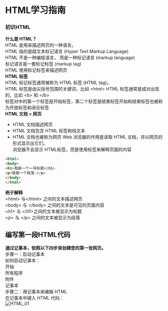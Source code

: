 # HTML学习指南  

### 初识HTML
**什么是 HTML？**  
HTML 是用来描述网页的一种语言。  
HTML 指的是超文本标记语言 (Hyper Text Markup Language)  
HTML 不是一种编程语言，  而是一种标记语言 (markup language)  
标记语言是一套标记标签 (markup tag)  
HTML 使用标记标签来描述网页  
**HTML 标签**  
HTML 标记标签通常被称为 HTML 标签 (HTML tag)。  
HTML 标签是由尖括号包围的关键词，比如 &lt;html&gt;
HTML 标签通常是成对出现的，比如 &lt;b&gt; 和 &lt;/b&gt;  
标签对中的第一个标签是开始标签，第二个标签是结束标签开始和结束标签也被称为开放标签和闭合标签  
**HTML 文档 = 网页**  
- HTML 文档描述网页
- HTML 文档包含 HTML 标签和纯文本
- HTML 文档也被称为网页
Web 浏览器的作用是读取 HTML 文档，并以网页的形式显示出它们。  
浏览器不会显示 HTML标签，而是使用标签来解释页面的内容  
```html
<html>
<body>
<h1>我是一个一号标题</h1>
<p>我是一个段落.</p>
</body>
</html>
```
**例子解释**  
&lt;html&gt; 与&lt;/html&gt; 之间的文本描述网页  
&lt;body&gt; 与 &lt;/body&gt; 之间的文本是可见的页面内容  
&lt;h1&gt; 与 &lt;/h1&gt;之间的文本被显示为标题  
&lt;p&gt; 与 &lt;/p&gt; 之间的文本被显示为段落  
## 编写第一段HTML代码  
**通过记事本，依照以下四步来创建您的第一张网页。**  
步骤一：启动记事本  
如何启动记事本：  
开始  
所有程序  
附件  
记事本  
步骤二：用记事本来编辑 HTML  
在记事本中键入 HTML 代码：  
![HTML_01](http://www.w3school.com.cn/i/html_editor_notepad.gif)  

